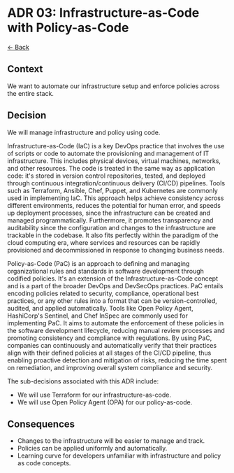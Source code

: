 # ADR 03: Infrastructure-as-Code with Policy-as-Code

[<- Back](../README.md)

## Context

We want to automate our infrastructure setup and enforce policies across the
entire stack.

## Decision

We will manage infrastructure and policy using code.

Infrastructure-as-Code (IaC) is a key DevOps practice that involves the use of
scripts or code to automate the provisioning and management of IT
infrastructure. This includes physical devices, virtual machines, networks, and
other resources. The code is treated in the same way as application code: it's
stored in version control repositories, tested, and deployed through continuous
integration/continuous delivery (CI/CD) pipelines. Tools such as Terraform,
Ansible, Chef, Puppet, and Kubernetes are commonly used in implementing IaC.
This approach helps achieve consistency across different environments, reduces
the potential for human error, and speeds up deployment processes, since the
infrastructure can be created and managed programmatically. Furthermore, it
promotes transparency and auditability since the configuration and changes to
the infrastructure are trackable in the codebase. It also fits perfectly within
the paradigm of the cloud computing era, where services and resources can be
rapidly provisioned and decommissioned in response to changing business needs.

Policy-as-Code (PaC) is an approach to defining and managing organizational
rules and standards in software development through codified policies. It's an
extension of the Infrastructure-as-Code concept and is a part of the broader
DevOps and DevSecOps practices. PaC entails encoding policies related to
security, compliance, operational best practices, or any other rules into a
format that can be version-controlled, audited, and applied automatically.
Tools like Open Policy Agent, HashiCorp's Sentinel, and Chef InSpec are
commonly used for implementing PaC. It aims to automate the enforcement of
these policies in the software development lifecycle, reducing manual review
processes and promoting consistency and compliance with regulations. By using
PaC, companies can continuously and automatically verify that their practices
align with their defined policies at all stages of the CI/CD pipeline, thus
enabling proactive detection and mitigation of risks, reducing the time spent
on remediation, and improving overall system compliance and security.

The sub-decisions associated with this ADR include:

- We will use Terraform for our infrastructure-as-code.
- We will use Open Policy Agent (OPA) for our policy-as-code.

## Consequences

- Changes to the infrastructure will be easier to manage and track.
- Policies can be applied uniformly and automatically.
- Learning curve for developers unfamiliar with infrastructure and policy as code concepts.
